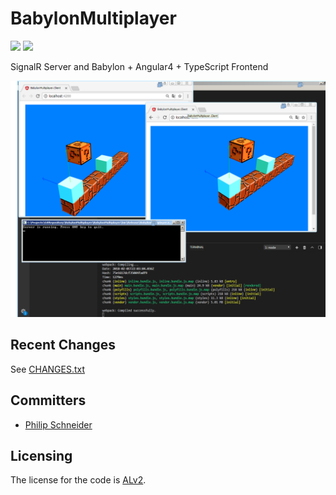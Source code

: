# BabylonMultiplayer

![](https://img.shields.io/badge/.net-v4.5.2-blue.svg)
![](https://img.shields.io/badge/build-passing-green.svg)

SignalR Server and Babylon + Angular4 + TypeScript Frontend

![BabylonMultiplayer](https://raw.githubusercontent.com/PSneijder/BabylonMultiplayer/master/Assets/Sample.PNG)

## Recent Changes
See [CHANGES.txt](CHANGES.txt)

## Committers
* [Philip Schneider](https://github.com/PSneijder)

## Licensing
The license for the code is [ALv2](http://www.apache.org/licenses/LICENSE-2.0.html).

